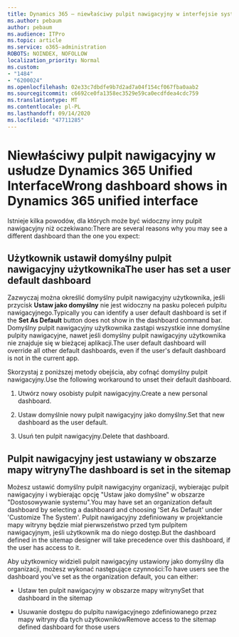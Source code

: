 ```yaml
---
title: Dynamics 365 — niewłaściwy pulpit nawigacyjny w interfejsie systemu Dynamics 365 ujednolicony
ms.author: pebaum
author: pebaum
ms.audience: ITPro
ms.topic: article
ms.service: o365-administration
ROBOTS: NOINDEX, NOFOLLOW
localization_priority: Normal
ms.custom:
- "1484"
- "6200024"
ms.openlocfilehash: 02e33c7dbdfe9b7d2ad7a04f154cf067fba0aab2
ms.sourcegitcommit: c6692ce0fa1358ec3529e59ca0ecdfdea4cdc759
ms.translationtype: MT
ms.contentlocale: pl-PL
ms.lasthandoff: 09/14/2020
ms.locfileid: "47711285"
---
```

# <a name="wrong-dashboard-shows-in-dynamics-365-unified-interface"></a><span data-ttu-id="d3cb8-102">Niewłaściwy pulpit nawigacyjny w usłudze Dynamics 365 Unified Interface</span><span class="sxs-lookup"><span data-stu-id="d3cb8-102">Wrong dashboard shows in Dynamics 365 unified interface</span></span>

<span data-ttu-id="d3cb8-103">Istnieje kilka powodów, dla których może być widoczny inny pulpit nawigacyjny niż oczekiwano:</span><span class="sxs-lookup"><span data-stu-id="d3cb8-103">There are several reasons why you may see a different dashboard than the one you expect:</span></span>

## <a name="the-user-has-set-a-user-default-dashboard"></a><span data-ttu-id="d3cb8-104">Użytkownik ustawił domyślny pulpit nawigacyjny użytkownika</span><span class="sxs-lookup"><span data-stu-id="d3cb8-104">The user has set a user default dashboard</span></span> 

<span data-ttu-id="d3cb8-105">Zazwyczaj można określić domyślny pulpit nawigacyjny użytkownika, jeśli przycisk **Ustaw jako domyślny** nie jest widoczny na pasku poleceń pulpitu nawigacyjnego.</span><span class="sxs-lookup"><span data-stu-id="d3cb8-105">Typically you can identify a user default dashboard is set if the **Set As Default** button does not show in the dashboard command bar.</span></span> <span data-ttu-id="d3cb8-106">Domyślny pulpit nawigacyjny użytkownika zastąpi wszystkie inne domyślne pulpity nawigacyjne, nawet jeśli domyślny pulpit nawigacyjny użytkownika nie znajduje się w bieżącej aplikacji.</span><span class="sxs-lookup"><span data-stu-id="d3cb8-106">The user default dashboard will override all other default dashboards, even if the user's default dashboard is not in the current app.</span></span>

<span data-ttu-id="d3cb8-107">Skorzystaj z poniższej metody obejścia, aby cofnąć domyślny pulpit nawigacyjny.</span><span class="sxs-lookup"><span data-stu-id="d3cb8-107">Use the following workaround to unset their default dashboard.</span></span>

1. <span data-ttu-id="d3cb8-108">Utwórz nowy osobisty pulpit nawigacyjny.</span><span class="sxs-lookup"><span data-stu-id="d3cb8-108">Create a new personal dashboard.</span></span>

2. <span data-ttu-id="d3cb8-109">Ustaw domyślnie nowy pulpit nawigacyjny jako domyślny.</span><span class="sxs-lookup"><span data-stu-id="d3cb8-109">Set that new dashboard as the user default.</span></span>

3. <span data-ttu-id="d3cb8-110">Usuń ten pulpit nawigacyjny.</span><span class="sxs-lookup"><span data-stu-id="d3cb8-110">Delete that dashboard.</span></span>

## <a name="the-dashboard-is-set-in-the-sitemap"></a><span data-ttu-id="d3cb8-111">Pulpit nawigacyjny jest ustawiany w obszarze mapy witryny</span><span class="sxs-lookup"><span data-stu-id="d3cb8-111">The dashboard is set in the sitemap</span></span>

<span data-ttu-id="d3cb8-112">Możesz ustawić domyślny pulpit nawigacyjny organizacji, wybierając pulpit nawigacyjny i wybierając opcję "Ustaw jako domyślne" w obszarze "Dostosowywanie systemu".</span><span class="sxs-lookup"><span data-stu-id="d3cb8-112">You may have set an organization default dashboard by selecting a dashboard and choosing 'Set As Default' under 'Customize The System'.</span></span> <span data-ttu-id="d3cb8-113">Pulpit nawigacyjny zdefiniowany w projektancie mapy witryny będzie miał pierwszeństwo przed tym pulpitem nawigacyjnym, jeśli użytkownik ma do niego dostęp.</span><span class="sxs-lookup"><span data-stu-id="d3cb8-113">But the dashboard defined in the sitemap designer will take precedence over this dashboard, if the user has access to it.</span></span>

<span data-ttu-id="d3cb8-114">Aby użytkownicy widzieli pulpit nawigacyjny ustawiony jako domyślny dla organizacji, możesz wykonać następujące czynności:</span><span class="sxs-lookup"><span data-stu-id="d3cb8-114">To have users see the dashboard you've set as the organization default, you can either:</span></span>

* <span data-ttu-id="d3cb8-115">Ustaw ten pulpit nawigacyjny w obszarze mapy witryny</span><span class="sxs-lookup"><span data-stu-id="d3cb8-115">Set that dashboard in the sitemap</span></span>

* <span data-ttu-id="d3cb8-116">Usuwanie dostępu do pulpitu nawigacyjnego zdefiniowanego przez mapy witryny dla tych użytkowników</span><span class="sxs-lookup"><span data-stu-id="d3cb8-116">Remove access to the sitemap defined dashboard for those users</span></span>
